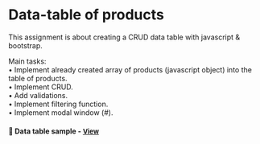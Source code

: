 
# Data-table of products

This assignment is about creating a CRUD data table with javascript & bootstrap.

Main tasks:
<br>• Implement already created array of products (javascript object) into the table of products.
<br>• Implement CRUD.
<br>• Add validations.
<br>• Implement filtering function.
<br>• Implement modal window (#).

<h4>🔹  Data table sample - <a href="https://simonakom.github.io/crud-products-data-table/index.html" style="font-size:small;">View</a><h4>
